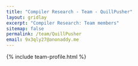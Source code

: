```yaml
---
title: "Compiler Research - Team - QuillPusher"
layout: gridlay
excerpt: "Compiler Research: Team members"
sitemap: false
permalink: /team/QuillPusher
email: 9x3qly27@anonaddy.me
---
```


{% include team-profile.html %}
